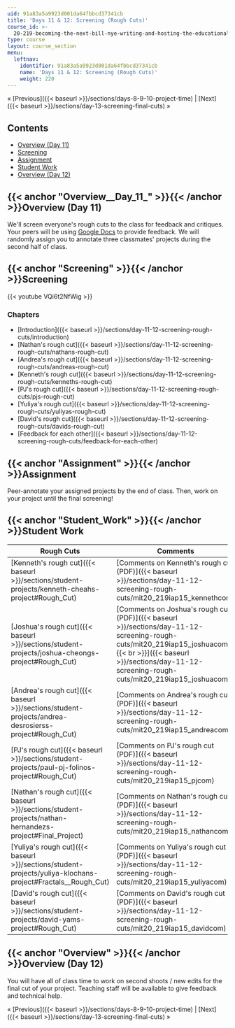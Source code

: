 ```yaml
---
uid: 91a83a5a9923d001da64fbbcd37341cb
title: 'Days 11 & 12: Screening (Rough Cuts)'
course_id: >-
  20-219-becoming-the-next-bill-nye-writing-and-hosting-the-educational-show-january-iap-2015
type: course
layout: course_section
menu:
  leftnav:
    identifier: 91a83a5a9923d001da64fbbcd37341cb
    name: 'Days 11 & 12: Screening (Rough Cuts)'
    weight: 220
---
```


« [Previous]({{< baseurl >}}/sections/days-8-9-10-project-time) | [Next]({{< baseurl >}}/sections/day-13-screening-final-cuts) »

Contents
--------

*   [Overview (Day 11)](#Overview__Day_11_)
*   [Screening](#Screening)
*   [Assignment](#Assignment)
*   [Student Work](#Student_Work)
*   [Overview (Day 12)](#Overview__Day_11_)

{{< anchor "Overview__Day_11_" >}}{{< /anchor >}}Overview (Day 11)
------------------------------------------------------------------

We'll screen everyone's rough cuts to the class for feedback and critiques. Your peers will be using [Google Docs](https://www.google.com/docs/about/) to provide feedback. We will randomly assign you to annotate three classmates' projects during the second half of class.

{{< anchor "Screening" >}}{{< /anchor >}}Screening
--------------------------------------------------

{{< youtube VQi6t2NfWig >}}

### Chapters

*   [Introduction]({{< baseurl >}}/sections/day-11-12-screening-rough-cuts/introduction)
*   [Nathan's rough cut]({{< baseurl >}}/sections/day-11-12-screening-rough-cuts/nathans-rough-cut)
*   [Andrea's rough cut]({{< baseurl >}}/sections/day-11-12-screening-rough-cuts/andreas-rough-cut)
*   [Kenneth's rough cut]({{< baseurl >}}/sections/day-11-12-screening-rough-cuts/kenneths-rough-cut)
*   [PJ's rough cut]({{< baseurl >}}/sections/day-11-12-screening-rough-cuts/pjs-rough-cut)
*   [Yuliya's rough cut]({{< baseurl >}}/sections/day-11-12-screening-rough-cuts/yuliyas-rough-cut)
*   [David's rough cut]({{< baseurl >}}/sections/day-11-12-screening-rough-cuts/davids-rough-cut)
*   [Feedback for each other]({{< baseurl >}}/sections/day-11-12-screening-rough-cuts/feedback-for-each-other)

{{< anchor "Assignment" >}}{{< /anchor >}}Assignment
----------------------------------------------------

Peer-annotate your assigned projects by the end of class. Then, work on your project until the final screening!

{{< anchor "Student_Work" >}}{{< /anchor >}}Student Work
--------------------------------------------------------

| Rough Cuts | Comments |
| --- | --- |
| [Kenneth's rough cut]({{< baseurl >}}/sections/student-projects/kenneth-cheahs-project#Rough_Cut) | [Comments on Kenneth's rough cut (PDF)]({{< baseurl >}}/sections/day-11-12-screening-rough-cuts/mit20_219iap15_kennethcom) |
| [Joshua's rough cut]({{< baseurl >}}/sections/student-projects/joshua-cheongs-project#Rough_Cut) | [Comments on Joshua's rough cut (PDF)]({{< baseurl >}}/sections/day-11-12-screening-rough-cuts/mit20_219iap15_joshuacom)[  {{< br >}}]({{< baseurl >}}/sections/day-11-12-screening-rough-cuts/mit20_219iap15_joshuacom) |
| [Andrea's rough cut]({{< baseurl >}}/sections/student-projects/andrea-desrosierss-project#Rough_Cut) | [Comments on Andrea's rough cut (PDF)]({{< baseurl >}}/sections/day-11-12-screening-rough-cuts/mit20_219iap15_andreacom) |
| [PJ's rough cut]({{< baseurl >}}/sections/student-projects/paul-pj-folinos-project#Rough_Cut) | [Comments on PJ's rough cut (PDF)]({{< baseurl >}}/sections/day-11-12-screening-rough-cuts/mit20_219iap15_pjcom) |
| [Nathan's rough cut]({{< baseurl >}}/sections/student-projects/nathan-hernandezs-project#Final_Project) | [Comments on Nathan's rough cut (PDF)]({{< baseurl >}}/sections/day-11-12-screening-rough-cuts/mit20_219iap15_nathancom) |
| [Yuliya's rough cut]({{< baseurl >}}/sections/student-projects/yuliya-klochans-project#Fractals__Rough_Cut) | [Comments on Yuliya's rough cut (PDF)]({{< baseurl >}}/sections/day-11-12-screening-rough-cuts/mit20_219iap15_yuliyacom) |
| [David's rough cut]({{< baseurl >}}/sections/student-projects/david-yams-project#Rough_Cut) | [Comments on David's rough cut (PDF)]({{< baseurl >}}/sections/day-11-12-screening-rough-cuts/mit20_219iap15_davidcom) 

{{< anchor "Overview" >}}{{< /anchor >}}Overview (Day 12)
---------------------------------------------------------

You will have all of class time to work on second shoots / new edits for the final cut of your project. Teaching staff will be available to give feedback and technical help.

« [Previous]({{< baseurl >}}/sections/days-8-9-10-project-time) | [Next]({{< baseurl >}}/sections/day-13-screening-final-cuts) »